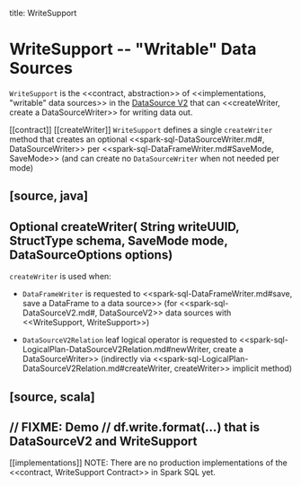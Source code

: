 title: WriteSupport

# WriteSupport -- "Writable" Data Sources

`WriteSupport` is the <<contract, abstraction>> of <<implementations, "writable" data sources>> in the [DataSource V2](new-and-noteworthy/datasource-v2.md) that can <<createWriter, create a DataSourceWriter>> for writing data out.

[[contract]]
[[createWriter]]
`WriteSupport` defines a single `createWriter` method that creates an optional <<spark-sql-DataSourceWriter.md#, DataSourceWriter>> per <<spark-sql-DataFrameWriter.md#SaveMode, SaveMode>> (and can create no `DataSourceWriter` when not needed per mode)

[source, java]
----
Optional<DataSourceWriter> createWriter(
  String writeUUID,
  StructType schema,
  SaveMode mode,
  DataSourceOptions options)
----

`createWriter` is used when:

* `DataFrameWriter` is requested to <<spark-sql-DataFrameWriter.md#save, save a DataFrame to a data source>> (for <<spark-sql-DataSourceV2.md#, DataSourceV2>> data sources with <<WriteSupport, WriteSupport>>)

* `DataSourceV2Relation` leaf logical operator is requested to <<spark-sql-LogicalPlan-DataSourceV2Relation.md#newWriter, create a DataSourceWriter>> (indirectly via <<spark-sql-LogicalPlan-DataSourceV2Relation.md#createWriter, createWriter>> implicit method)

[source, scala]
----
// FIXME: Demo
// df.write.format(...) that is DataSourceV2 and WriteSupport
----

[[implementations]]
NOTE: There are no production implementations of the <<contract, WriteSupport Contract>> in Spark SQL yet.
